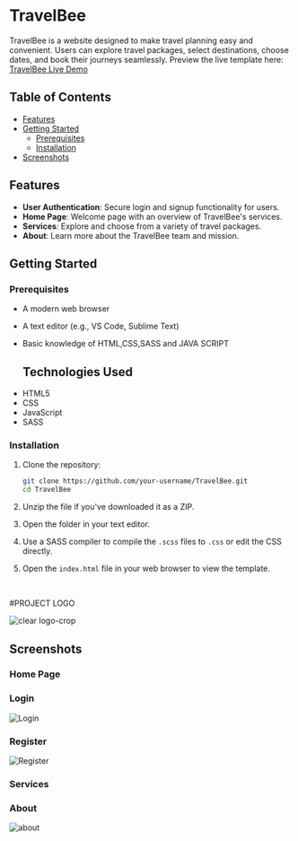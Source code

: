 # TravelBee

TravelBee is a website designed to make travel planning easy and convenient. Users can explore travel packages, select destinations, choose dates, and book their journeys seamlessly.
Preview the live template here: [TravelBee Live Demo](https://travel-bee-1.netlify.app/)

## Table of Contents
- [Features](#features)
- [Getting Started](#getting-started)
  - [Prerequisites](#prerequisites)
  - [Installation](#installation)
- [Screenshots](#Screenshots)


## Features

- **User Authentication**: Secure login and signup functionality for users.
- **Home Page**: Welcome page with an overview of TravelBee's services.
- **Services**: Explore and choose from a variety of travel packages.
- **About**: Learn more about the TravelBee team and mission.

## Getting Started

### Prerequisites
- A modern web browser
- A text editor (e.g., VS Code, Sublime Text)
- Basic knowledge of HTML,CSS,SASS and JAVA SCRIPT

  ## Technologies Used
<ul>
<li>HTML5</li>
<li>CSS</li>
<li>JavaScript</li>
<li>SASS</li>  
</ul>

### Installation

1. Clone the repository:

   ```bash
   git clone https://github.com/your-username/TravelBee.git
   cd TravelBee
2. Unzip the file if you've downloaded  it as a ZIP.
3. Open the folder in your text editor.
4. Use a SASS compiler to compile the `.scss` files to `.css` or edit the CSS directly.
5. Open the `index.html` file in your web browser to view the template.

   <br>

#PROJECT LOGO
<br>

![clear logo-crop](https://github.com/heyyrahul/vivid-roll-405/assets/79692865/d3735248-d34a-4d84-b887-72fb8dba6a55)

## Screenshots

### Home Page
### Login 

![Login](https://github.com/heyyrahul/vivid-roll-405/assets/79692865/f5cc0a90-2daa-42f8-868f-553d2eba2db0)

### Register

![Register](https://github.com/heyyrahul/vivid-roll-405/assets/79692865/610293b6-686f-44c6-94c1-01fcc96b7284)

### Services
### About

![about](https://github.com/heyyrahul/vivid-roll-405/assets/79692865/05d0b2c4-32f9-4aef-a73d-97f81cb60301)

